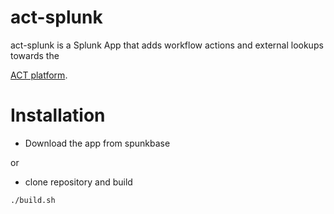 # act-splunk

act-splunk is a Splunk App that adds workflow actions and external lookups towards the

[ACT platform](https://github.com/mnemonic-no/act-platform).

# Installation

* Download the app from spunkbase

or

* clone repository and build

```
./build.sh
```
